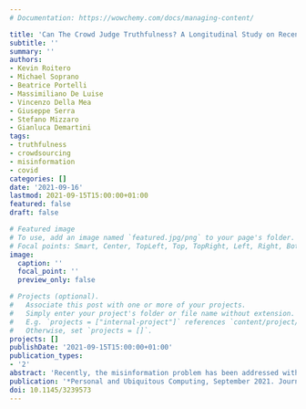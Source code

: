 ```yaml
---
# Documentation: https://wowchemy.com/docs/managing-content/

title: 'Can The Crowd Judge Truthfulness? A Longitudinal Study on Recent Misinformation About COVID-19'
subtitle: ''
summary: ''
authors:
- Kevin Roitero
- Michael Soprano
- Beatrice Portelli
- Massimiliano De Luise
- Vincenzo Della Mea
- Giuseppe Serra
- Stefano Mizzaro
- Gianluca Demartini
tags:
- truthfulness
- crowdsourcing
- misinformation
- covid
categories: []
date: '2021-09-16'
lastmod: 2021-09-15T15:00:00+01:00
featured: false
draft: false

# Featured image
# To use, add an image named `featured.jpg/png` to your page's folder.
# Focal points: Smart, Center, TopLeft, Top, TopRight, Left, Right, BottomLeft, Bottom, BottomRight.
image:
  caption: ''
  focal_point: ''
  preview_only: false

# Projects (optional).
#   Associate this post with one or more of your projects.
#   Simply enter your project's folder or file name without extension.
#   E.g. `projects = ["internal-project"]` references `content/project/deep-learning/index.md`.
#   Otherwise, set `projects = []`.
projects: []
publishDate: '2021-09-15T15:00:00+01:00'
publication_types:
- '2'
abstract: 'Recently, the misinformation problem has been addressed with a crowdsourcing-based approach: to assess the truthfulness of a statement, instead of relying on a few experts, a crowd of non-expert is exploited. We study whether crowdsourcing is an effective and reliable method to assess truthfulness during a pandemic, targeting statements related to COVID-19, thus addressing (mis)information that is both related to a sensitive and personal issue and very recent as compared to when the judgment is done. In our experiments, crowd workers are asked to assess the truthfulness of statements, and to provide evidence for the assessments. Besides showing that the crowd is able to accurately judge the truthfulness of the statements, we report results on workers' behavior, agreement among workers, effect of aggregation functions, of scales transformations, and of workers background and bias. We perform a longitudinal study by re-launching the task multiple times with both novice and experienced workers, deriving important insights on how the behavior and quality change over time. Our results show that workers are able to detect and objectively categorize online (mis)information related to COVID-19; both crowdsourced and expert judgments can be transformed and aggregated to improve quality; worker background and other signals (e.g., source of information, behavior) impact the quality of the data. The longitudinal study demonstrates that the time-span has a major effect on the quality of the judgments, for both novice and experienced workers. Finally, we provide an extensive failure analysis of the statements misjudged by the crowd-workers.'
publication: '*Personal and Ubiquitous Computing, September 2021. Journal Rank: Scimago Q2 (2020)*'
doi: 10.1145/3239573
---
```

